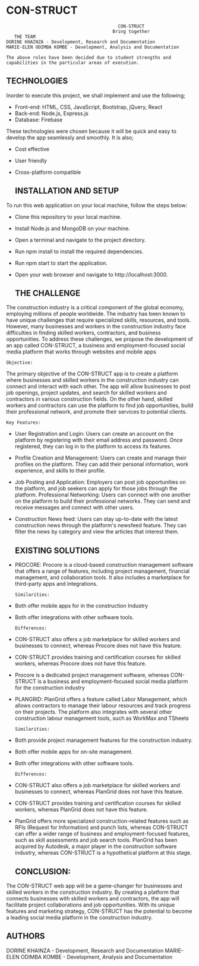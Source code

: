 # CON-STRUCT

                                              CON-STRUCT
                                            Bring together
       THE TEAM
    DORINE KHAINZA - Development, Research and Documentation
    MARIE-ELEN ODIMBA KOMBE - Development, Analysis and Documentation
    
    The above roles have been decided due to student strengths and capabilities in the particular areas of execution.

  ## TECHNOLOGIES

Inorder to execute this project, we shall implement and use the following;

- Front-end: HTML, CSS, JavaScript, Bootstrap, jQuery, React
- Back-end: Node.js, Express.js
- Database: Firebase

These technologies were chosen because it will be quick and easy to develop the app seamlessly and smoothly. It is also;

- Cost effective
- User friendly
- Cross-platform compatible

  ## INSTALLATION AND SETUP

To run this web application on your local machine, follow the steps below:

- Clone this repository to your local machine.
- Install Node.js and MongoDB on your machine.
- Open a terminal and navigate to the project directory.
- Run npm install to install the required dependencies.
- Run npm start to start the application.
- Open your web browser and navigate to http://localhost:3000.

  ## THE CHALLENGE
  
The construction industry is a critical component of the global economy, employing millions of people worldwide. The industry has been known to have unique challenges that require specialized skills, resources, and tools. However, many businesses and workers in the construction industry face difficulties in finding skilled workers, contractors, and business opportunities. To address these challenges, we propose the development of an app called CON-STRUCT, a business and employment-focused social media platform that works through websites and mobile apps

    Objective:
    
The primary objective of the CON-STRUCT app is to create a platform where businesses and skilled workers in the construction industry can connect and interact with each other. The app will allow businesses to post job openings, project updates, and search for skilled workers and contractors in various construction fields. On the other hand, skilled workers and contractors can use the platform to find job opportunities, build their professional network, and promote their services to potential clients.

    Key Features:
    
- User Registration and Login:
Users can create an account on the platform by registering with their email address and password. Once registered, they can log in to the platform to access its features.
- Profile Creation and Management:
Users can create and manage their profiles on the platform. They can add their personal information, work experience, and skills to their profile.
- Job Posting and Application:
Employers can post job opportunities on the platform, and job seekers can apply for those jobs through the platform.
Professional Networking: Users can connect with one another on the platform to build their professional networks. They can send and receive messages and connect with other users.
- Construction News feed:
Users can stay up-to-date with the latest construction news through the platform's newsfeed feature. They can filter the news by category and view the articles that interest them.


  ## EXISTING SOLUTIONS
  
- PROCORE: Procore is a cloud-based construction management software that offers a range of features, including project management, financial management, and collaboration tools. It also includes a marketplace for third-party apps and integrations.

      Similarities:
- Both offer mobile apps for in the construction Industry
- Both offer integrations with other software tools.

      Differences:
- CON-STRUCT also offers a job marketplace for skilled workers and businesses to connect, whereas Procore does not have this feature.
- CON-STRUCT provides training and certification courses for skilled workers, whereas Procore does not have this feature.
- Procore is a dedicated project management software, whereas CON-STRUCT is a business and employment-focused social media platform for the construction industry

- PLANGRID: PlanGrid offers a feature called Labor Management, which allows contractors to manage their labour resources and track progress on their projects. The platform also integrates with several other construction labour management tools, such as WorkMax and TSheets

      Similarities:
- Both provide project management features for the construction industry.
- Both offer mobile apps for on-site management.
- Both offer integrations with other software tools.

      Differences:
- CON-STRUCT also offers a job marketplace for skilled workers and businesses to connect, whereas PlanGrid does not have this feature.
- CON-STRUCT provides training and certification courses for skilled workers, whereas PlanGrid does not have this feature.
- PlanGrid offers more specialized construction-related features such as RFIs (Request for Information) and punch lists, whereas CON-STRUCT can offer a wider range of business and employment-focused features, such as skill assessments and job search tools.
PlanGrid has been acquired by Autodesk, a major player in the construction software industry, whereas CON-STRUCT is a hypothetical platform at this stage.

  ## CONCLUSION:
The CON-STRUCT web app will be a game-changer for businesses and skilled workers in the construction industry. By creating a platform that connects businesses with skilled workers and contractors, the app will facilitate project collaborations and job opportunities. With its unique features and marketing strategy, CON-STRUCT has the potential to become a leading social media platform in the construction industry.

  ## AUTHORS
DORINE KHAINZA - Development, Research and Documentation
MARIE-ELEN ODIMBA KOMBE - Development, Analysis and Documentation

